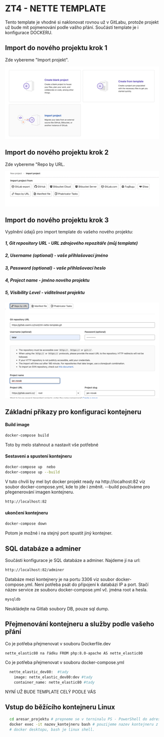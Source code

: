 # ZT4 - NETTE TEMPLATE

Tento template je vhodné si naklonovat rovnou už v GitLabu, protože
projekt už bude mít pojmenování podle vašho přání. 
Součástí template je i konfigurace DOCKERU.

## Import do nového projektu krok 1
Zde vybereme "Import projekt".

![Path mapping](./docker/img/importDoNovehoProjektu.png)

## Import do nového projektu krok 2
Zde vybereme "Repo by URL.

![Path mapping](./docker/img/importProjektu.png)

## Import do nového projektu krok 3 
Vyplnění údajů pro import template do vašeho nového projektu:
##### 1, Git repository URL - URL zdrojového repozitáře (můj template)
##### 2, Username (optional) - vaše přihlašovací jméno
##### 3, Password (optional) - vaše přihlašovací heslo
##### 4, Project name - jméno nového projektu
##### 5, Visibility Level - viditelnost projektu

![Path mapping](./docker/img/nastaveniImportu.png)

## Základní příkazy pro konfiguraci kontejneru

#### Build image
```sh
docker-compose build
```
Toto by melo stahnout a nastavit vše potřebné

#### Sestaveni a spustení kontejneru
```sh
docker-compose up  nebo
docker-compose up --build
```
V tuto chvili by mel byt docker projekt ready na http://localhost:82 viz soubor docker-compose.yml,
kde to jde i změnit. --build používáme pro přegenerování imagen kontejneru.
```sh
http://localhost:82
```

#### ukončení kontejneru
```sh
docker-compose down  
```
Potom je možné i na stejný port spustit jiný kontejner.

## SQL databáze a adminer

Součásti konfigurace je SQL databáze a adminer. Najdeme jí na url:
```sh
http://localhost:82/adminer
```
Databáze mezi kontejnery je na portu 3306 viz soubor docker-compose.yml.
Není potřeba psát do připojení k databázi IP a port. Stačí název service
ze souboru docker-compose.yml vč. jména root a hesla.
```sh
mysqldb
```
Neukládejte na Gitlab soubory DB, pouze sql dump.

## Přejmenování kontejneru a služby podle vašeho přání

Co je potřeba přejmenovat v souboru Dockerfile.dev
```sh
nette_elastic80 na řádku FROM php:8.0-apache AS nette_elastic80
```
Co je potřeba přejmenovat v souboru docker-compose.yml
```sh
  nette_elastic_dev80:  #tady
    image: nette_elastic_dev80:dev #tady
    container_name: nette_elastic80 #tady
```

NYNÍ UŽ BUDE TEMPLATE CELÝ PODLE VÁS

## Vstup do běžícího kontejneru Linux

```sh
  cd aresar_projektu # prepneme se v terninalu PS - PowerShell do adresare projektu
  docker exec -it nazev_kontejneru bash # pouzijeme nazev kontejneru z docker ps nebo
  # docker desktopu, bash je linux shell.
```










